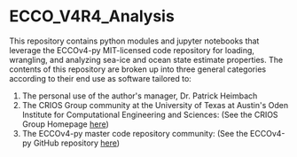 # ECCO_V4R4_Analysis
This repository contains python modules and jupyter notebooks that leverage the ECCOv4-py MIT-licensed code repository for loading, wrangling, and analyzing sea-ice and ocean state estimate properties. The contents of this repository are broken up into three general categories according to their end use as software tailored to: 

1) The personal use of the author's manager, Dr. Patrick Heimbach
2) The CRIOS Group community at the University of Texas at Austin's Oden Institute 
for Computational Engineering and Sciences: (See the CRIOS Group Homepage [here](https://crios-ut.github.io/))
3) The ECCOv4-py master code repository community: (See the ECCOv4-py GitHub repository [here](https://github.com/ECCO-GROUP/ECCOv4-py))
